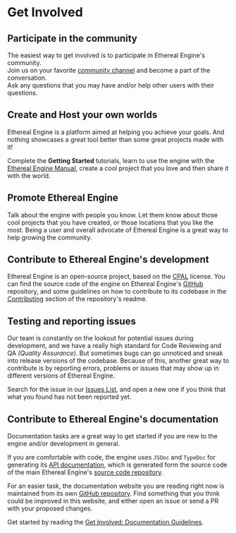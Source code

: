 # Get Involved
<!--
List of things to contribute:   (This page should explain all of them)
- TODO:extend: Participate in the community
- TODO:extend: Create projects and host your own worlds
- TODO:extend: Get involved with the engine's development
  - Contribute code
  - Testing and reporting issues
- extend: Contribute to the documentation
- TODO: Contribute translations
- TODO: Donate
-->

## Participate in the community
The easiest way to get involved is to participate in Ethereal Engine's community.  
Join us on your favorite [community channel](/manual/community) and become a part of the conversation.  
Ask any questions that you may have and/or help other users with their questions.

## Create and Host your own worlds
Ethereal Engine is a platform aimed at helping you achieve your goals.
And nothing showcases a great tool better than some great projects made with it!

Complete the **Getting Started** tutorials, learn to use the engine with the [Ethereal Engine Manual](/manual), create a cool project that you love and then share it with the world.
<!-- TODO: Revise the copywriting of this paragraph after the `Promote Ethereal Engine` copy has been revised, so that it segues better into the next section. -->

## Promote Ethereal Engine
Talk about the engine with people you know. Let them know about those cool projects that you have created, or those locations that you like the most. Being a user and overall advocate of Ethereal Engine is a great way to help growing the community.  
<!-- TODO: Improve the copywriting quality of this paragraph with better marketing information, based on Ethereal's marketing strategy. -->

## Contribute to Ethereal Engine's development
Ethereal Engine is an open-source project, based on the [CPAL](https://github.com/EtherealEngine/etherealengine/blob/dev/LICENSE) license.
You can find the source code of the engine on Ethereal Engine's [GitHub](https://github.com/EtherealEngine/etherealengine) repository, and some guidelines on how to contribute to its codebase in the [Contributing](https://github.com/EtherealEngine/etherealengine#contributing) section of the repository's readme.

## Testing and reporting issues
Our team is constantly on the lookout for potential issues during development, and we have a really high standard for Code Reviewing and QA _(Quality Assurance)_. But sometimes bugs can go unnoticed and sneak into release versions of the codebase.
Because of this, another great way to contribute is by reporting errors, problems or issues that may show up in different versions of Ethereal Engine.

Search for the issue in our [Issues List](https://github.com/EtherealEngine/etherealengine/issues), and open a new one if you think that what you found has not been reported yet.

## Contribute to Ethereal Engine's documentation
Documentation tasks are a great way to get started if you are new to the engine and/or development in general.  

If you are comfortable with code, the engine uses `JSDoc` and `TypeDoc` for generating its [API documentation](https://etherealengine.github.io/etherealengine-docs/typedoc), which is generated form the source code of the main Ethereal Engine's [source code repository](https://github.com/EtherealEngine/etherealengine).  

For an easier task, the documentation website you are reading right now is maintained from its own [GitHub repository](https://github.com/EtherealEngine/etherealengine-docs). Find something that you think could be improved in this website, and either open an issue or send a PR with your proposed changes.

Get started by reading the [Get Involved: Documentation Guidelines](./documentation).

